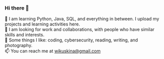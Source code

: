 ### Hi there 👋

🌱 I am learning Python, Java, SQL, and everything in between. I upload my projects and learning activities here. <br>
🔭 I am looking for work and collaborations, with people who have similar skills and interests.<br>
👯 Some things I like: coding, cybersecurity, reading, writing, and photography.<br>
📫 You can reach me at wikuskina@gmail.com<br>
